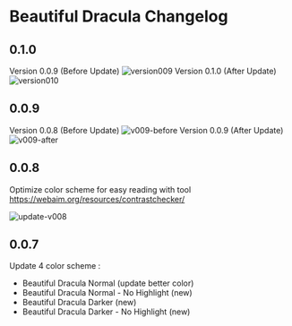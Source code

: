 # Beautiful Dracula Changelog

## 0.1.0
Version 0.0.9 (Before Update)
![version009](https://user-images.githubusercontent.com/61537853/172650508-b9c92db4-79c7-47cd-85e4-91a21f0bbef4.png)
Version 0.1.0 (After Update)
![version010](https://user-images.githubusercontent.com/61537853/172650540-76c4de56-ffe8-4b33-95ae-4f079d00acea.png)

## 0.0.9

Version 0.0.8 (Before Update)
![v009-before](https://user-images.githubusercontent.com/61537853/167335714-4ca28002-0205-42cd-b8fc-b8eec047ef91.png)
Version 0.0.9 (After Update)
![v009-after](https://user-images.githubusercontent.com/61537853/167335756-20398f55-b3b7-49c1-8acf-71c80bcf8efc.png)

## 0.0.8

Optimize color scheme for easy reading with tool https://webaim.org/resources/contrastchecker/

![update-v008](https://user-images.githubusercontent.com/61537853/166208000-bbcb8fe6-40be-44ba-8621-a1101b893fe2.png)

## 0.0.7

Update 4 color scheme :

- Beautiful Dracula Normal (update better color)
- Beautiful Dracula Normal - No Highlight (new)
- Beautiful Dracula Darker (new)
- Beautiful Dracula Darker - No Highlight (new)
